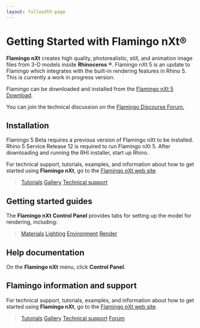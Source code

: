 ```yaml
---
layout: fullwidth-page
---
```


# Getting Started with Flamingo nXt®
**Flamingo nXt** creates high quality, photorealistic, still, and animation image files from 3-D models inside **Rhinoceros** ®. Flamingo nXt 5 is an update to Flamingo which integrates with the built-in rendering features in Rhino 5. This is currently a work in progress version.
 
Flamingo can be downloaded and installed from the [Flamingo nXt 5 Download](http://www.rhino3d.com/download/flamingo/5/beta).

You can join the technical discussion on the [Flamingo Discourse Forum.](http://discourse.mcneel.com/c/rendering/flamingo)

## Installation

Flamingo 5 Beta requires a previous version of Flamingo nXt to be installed.
Rhino 5 Service Release 12 is required to run Flamingo nXt 5.
After downloading and running the RHI installer, start up Rhino.

For technical support, tutorials, examples, and information about how to get started using **Flamingo nXt**, go to the [Flamingo nXt web site](http://nxt.flamingo3d.com/).

> [Tutorials](http://nxt.flamingo3d.com/page/tutorials-and-documentation) 
> [Gallery](http://nxt.flamingo3d.com/photo) 
> [Technical support](http://nxt.flamingo3d.com/forum) 
<!--TODO: This link doesn't match Line 37. Should it? -->

## Getting started guides
The **Flamingo nXt**  **Control Panel** provides tabs for setting up the model for rendering, including:

> [Materials](..\materials\materials-tab.html) 
> [Lighting](../lighting/lighting-tab.html) 
> [Environment](../environment/environment-tab.html) 
> [Render](../render/render-tab.html) 

## Help documentation
 On the **Flamingo nXt** menu, click **Control Panel**.
 
## Flamingo information and support
 For technical support, tutorials, examples, and information about how to get started using **Flamingo nXt**, go to the [Flamingo nXt web site](http://www.flamingo3d.com/).
<!--TODO: This link doesn't match Line 23. Should it? -->

 > [Tutorials](http://nxt.flamingo3d.com/page/tutorials-and-documentation) 
 > [Gallery](http://nxt.flamingo3d.com/photo) 
 > [Technical support](http://www.flamingo3d.com/en/support/)
 > [Forum](http://discourse.mcneel.com/c/rendering/flamingo) 

